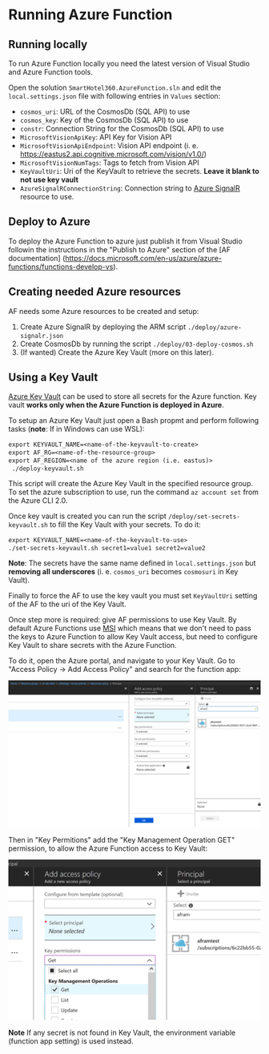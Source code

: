 # Running Azure Function

## Running locally

To run Azure Function locally you need the latest version of Visual Studio and Azure Function tools.

Open the solution `SmartHotel360.AzureFunction.sln` and edit the `local.settings.json` file with following entries in `Values` section:

* `cosmos_uri`: URL of the CosmosDb (SQL API) to use
* `cosmos_key`: Key of the CosmosDb (SQL API) to use
* `constr`: Connection String for the CosmosDb (SQL API) to use
* `MicrosoftVisionApiKey`: API Key for Vision API
* `MicrosoftVisionApiEndpoint`: Vision API endpoint (i. e. https://eastus2.api.cognitive.microsoft.com/vision/v1.0/)
* `MicrosoftVisionNumTags`: Tags to fetch from Vision API
* `KeyVaultUri`: Uri of the KeyVault to retrieve the secrets. **Leave it blank to not use key vault**
* `AzureSignalRConnectionString`: Connection string to [Azure SignalR](https://azure.microsoft.com/en-us/services/signalr-service/) resource to use.

## Deploy to Azure

To deploy the Azure Function to azure just publish it from Visual Studio followin the instructions in the "Publish to Azure" section of the [AF documentation]
(https://docs.microsoft.com/en-us/azure/azure-functions/functions-develop-vs).

## Creating needed Azure resources

AF needs some Azure resources to be created and setup:

1. Create Azure SignalR by deploying the ARM script `./deploy/azure-signalr.json`
2. Create CosmosDb by running the script `./deploy/03-deploy-cosmos.sh`
3. (If wanted) Create the Azure Key Vault (more on this later).

## Using a Key Vault

[Azure Key Vault](https://azure.microsoft.com/en-us/services/key-vault/) can be used to store all secrets for the Azure function. Key vault **works only when the Azure Function is deployed in Azure**.

To setup an Azure Key Vault just open a Bash propmt and perform following tasks (**note**: If in Windows can use WSL):

```
export KEYVAULT_NAME=<name-of-the-keyvault-to-create>
export AF_RG=<name-of-the-resource-group>
export AF_REGION=<name of the azure region (i.e. eastus)>
 ./deploy-keyvault.sh
```

This script will create the Azure Key Vault in the specified resource group. To set the azure subscription to use, run the command `az account set` from the Azure CLI 2.0.

Once key vault is created you can run the script `/deploy/set-secrets-keyvault.sh` to fill the Key Vault with your secrets. To do it:

```
export KEYVAULT_NAME=<name-of-the-keyvault-to-use>
./set-secrets-keyvault.sh secret1=value1 secret2=value2
```

**Note**: The secrets have the same name defined in `local.settings.json` but **removing all underscores** (i. e. `cosmos_uri` becomes `cosmosuri` in Key Vault).

Finally to force the AF to use the key vault you must set `KeyVaultUri` setting of the AF to the uri of the Key Vault.

Once step more is required: give AF permissions to use Key Vault. By default Azure Functions use [MSI](https://docs.microsoft.com/en-us/azure/active-directory/managed-identities-azure-resources/overview) which means that we don't need to pass the keys to Azure Function to allow Key Vault access, but need to configure Key Vault to share secrets with the Azure Function.

To do it, open the Azure portal, and navigate to your Key Vault. Go to "Access Policy -> Add Access Policy" and search for the function app:

![Searching for the function app](./keyvault-access-policy1.png)

Then in "Key Permitions" add the "Key Management Operation GET" permission, to allow the Azure Function access to Key Vault:

![Adding permission](./keyvault-access-policy2.png)

**Note** If any secret is not found in Key Vault, the environment variable (function app setting) is used instead.